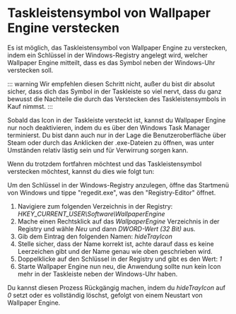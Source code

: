 # Taskleistensymbol von Wallpaper Engine verstecken

Es ist möglich, das Taskleistensymbol von Wallpaper Engine zu verstecken, indem ein Schlüssel in der Windows-Registry angelegt wird, welcher Wallpaper Engine mitteilt, dass es das Symbol neben der Windows-Uhr verstecken soll.

::: warning
Wir empfehlen diesen Schritt nicht, außer du bist dir absolut sicher, dass dich das Symbol in der Taskleiste so viel nervt, dass du ganz bewusst die Nachteile die durch das Verstecken des Taskleistensymbols in Kauf nimmst.
:::

Sobald das Icon in der Taskleiste versteckt ist, kannst du Wallpaper Engine nur noch deaktivieren, indem du es über den Windows Task Manager terminierst. Du bist dann auch nur in der Lage die Benutzeroberfläche über Steam oder durch das Anklicken der .exe-Dateien zu öffnen, was unter Umständen relativ lästig sein und für Verwirrung sorgen kann.

Wenn du trotzdem fortfahren möchtest und das Taskleistensymbol verstecken möchtest, kannst du dies wie folgt tun:

Um den Schlüssel in der Windows-Registry anzulegen, öffne das Startmenü von Windows und tippe "regedit.exe", was den "Registry-Editor" öffnet.

1. Navigiere zum folgenden Verzeichnis in der Registry: *HKEY_CURRENT_USER\Software\WallpaperEngine*
2. Mache einen Rechtsklick auf das *WallpaperEngine* Verzeichnis in der Registry und wähle *Neu* und dann *DWORD-Wert (32 Bit)* aus.
3. Gib dem Eintrag den folgenden Namen: *hideTrayIcon*
4. Stelle sicher, dass der Name korrekt ist, achte darauf dass es keine Leerzeichen gibt und der Name genau wie oben geschrieben wird.
5. Doppelklicke auf den Schlüssel in der Registry und gibt es den Wert: *1*
6. Starte Wallpaper Engine nun neu, die Anwendung sollte nun kein Icon mehr in der Taskleiste neben der Windows-Uhr haben.

Du kannst diesen Prozess Rückgängig machen, indem du *hideTrayIcon* auf *0* setzt oder es vollständig löschst, gefolgt von einem Neustart von Wallpaper Engine. 